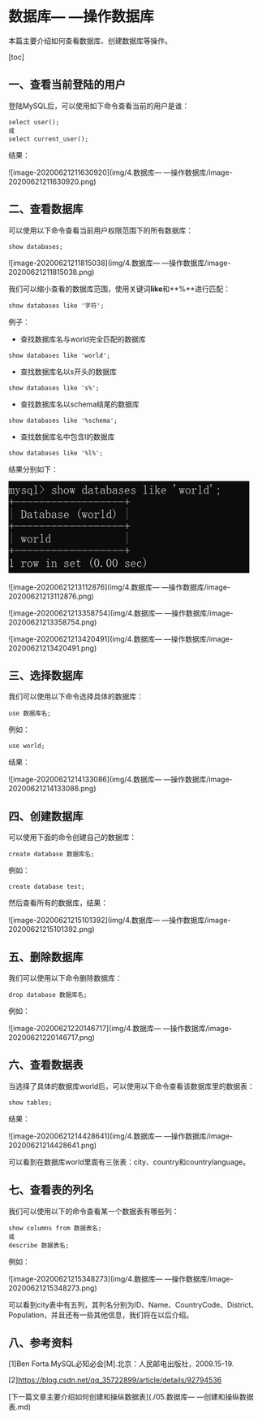 

# 数据库— —操作数据库

本篇主要介绍如何查看数据库、创建数据库等操作。

[toc]

## 一、查看当前登陆的用户

登陆MySQL后，可以使用如下命令查看当前的用户是谁：

```mysql
select user();
或
select current_user();
```

结果：

![image-20200621211630920](img/4.数据库— —操作数据库/image-20200621211630920.png)



## 二、查看数据库

可以使用以下命令查看当前用户权限范围下的所有数据库：

```mysql
show databases;
```

![image-20200621211815038](img/4.数据库— —操作数据库/image-20200621211815038.png)

我们可以缩小查看的数据库范围，使用关键词**like**和**%**进行匹配：

```mysql
show databases like '字符';
```

例子：

- 查找数据库名与world完全匹配的数据库

```mysql
show databases like 'world';
```

- 查找数据库名以s开头的数据库

```mysql
show databases like 's%';
```

- 查找数据库名以schema结尾的数据库

```mysql
show databases like '%schema';
```

- 查找数据库名中包含l的数据库

```mysql
show databases like '%l%';
```

结果分别如下：

<img src="img/4.数据库— —操作数据库/image-20200621213045245.png" alt="image-20200621213045245"  />

![image-20200621213112876](img/4.数据库— —操作数据库/image-20200621213112876.png)

![image-20200621213358754](img/4.数据库— —操作数据库/image-20200621213358754.png)

![image-20200621213420491](img/4.数据库— —操作数据库/image-20200621213420491.png)



## 三、选择数据库

我们可以使用以下命令选择具体的数据库：

```mysql
use 数据库名;
```

例如：

```mysql
use world;
```

结果：

![image-20200621214133086](img/4.数据库— —操作数据库/image-20200621214133086.png)



## 四、创建数据库

可以使用下面的命令创建自己的数据库：

```mysql
create database 数据库名;
```

例如：

```mysql
create database test;
```

然后查看所有的数据库，结果：

![image-20200621215101392](img/4.数据库— —操作数据库/image-20200621215101392.png)



## 五、删除数据库

我们可以使用以下命令删除数据库：

```mysql
drop database 数据库名;
```

例如：

![image-20200621220146717](img/4.数据库— —操作数据库/image-20200621220146717.png)



## 六、查看数据表

当选择了具体的数据库world后，可以使用以下命令查看该数据库里的数据表：

```mysql
show tables;
```

结果：

![image-20200621214428641](img/4.数据库— —操作数据库/image-20200621214428641.png)

可以看到在数据库world里面有三张表：city、country和countrylanguage。



## 七、查看表的列名

我们可以使用以下的命令查看某一个数据表有哪些列：

```mysql
show columns from 数据表名;
或
describe 数据表名;
```

例如：

![image-20200621215348273](img/4.数据库— —操作数据库/image-20200621215348273.png)

可以看到city表中有五列，其列名分别为ID、Name、CountryCode、District、Population，并且还有一些其他信息，我们将在以后介绍。



## 八、参考资料

[1]Ben Forta.MySQL必知必会[M].北京：人民邮电出版社，2009.15-19.

[2]https://blog.csdn.net/qq_35722899/article/details/92794536



[下一篇文章主要介绍如何创建和操纵数据表](./05.数据库— —创建和操纵数据表.md)